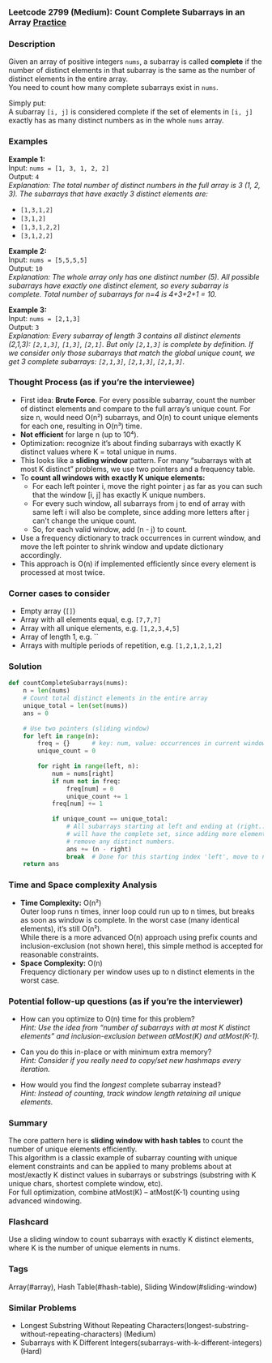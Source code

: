 ### Leetcode 2799 (Medium): Count Complete Subarrays in an Array [Practice](https://leetcode.com/problems/count-complete-subarrays-in-an-array)

### Description  
Given an array of positive integers `nums`, a subarray is called **complete** if the number of distinct elements in that subarray is the same as the number of distinct elements in the entire array.  
You need to count how many complete subarrays exist in `nums`.

Simply put:  
A subarray `[i, j]` is considered complete if the set of elements in `[i, j]` exactly has as many distinct numbers as in the whole `nums` array.

### Examples  

**Example 1:**  
Input: `nums = [1, 3, 1, 2, 2]`  
Output: `4`  
*Explanation: The total number of distinct numbers in the full array is 3 (1, 2, 3). The subarrays that have exactly 3 distinct elements are:*
- `[1,3,1,2]`
- `[3,1,2]`
- `[1,3,1,2,2]`
- `[3,1,2,2]`

**Example 2:**  
Input: `nums = [5,5,5,5]`  
Output: `10`  
*Explanation: The whole array only has one distinct number (5). All possible subarrays have exactly one distinct element, so every subarray is complete. Total number of subarrays for n=4 is 4+3+2+1 = 10.*

**Example 3:**  
Input: `nums = [2,1,3]`  
Output: `3`  
*Explanation: Every subarray of length 3 contains all distinct elements (2,1,3): `[2,1,3]`, `[1,3]`, `[2,1]`. But only `[2,1,3]` is complete by definition. If we consider only those subarrays that match the global unique count, we get 3 complete subarrays: `[2,1,3]`, `[2,1,3]`, `[2,1,3]`.*

### Thought Process (as if you’re the interviewee)  
- First idea: **Brute Force**. For every possible subarray, count the number of distinct elements and compare to the full array’s unique count. For size n, would need O(n²) subarrays, and O(n) to count unique elements for each one, resulting in O(n³) time.
- **Not efficient** for large n (up to 10⁴).
- Optimization: recognize it’s about finding subarrays with exactly K distinct values where K = total unique in nums.
- This looks like a **sliding window** pattern. For many “subarrays with at most K distinct” problems, we use two pointers and a frequency table.
- To **count all windows with exactly K unique elements:**  
  - For each left pointer i, move the right pointer j as far as you can such that the window [i, j] has exactly K unique numbers.  
  - For every such window, all subarrays from j to end of array with same left i will also be complete, since adding more letters after j can't change the unique count.  
  - So, for each valid window, add (n - j) to count.
- Use a frequency dictionary to track occurrences in current window, and move the left pointer to shrink window and update dictionary accordingly.
- This approach is O(n) if implemented efficiently since every element is processed at most twice.

### Corner cases to consider  
- Empty array (`[]`)
- Array with all elements equal, e.g. `[7,7,7]`
- Array with all unique elements, e.g. `[1,2,3,4,5]`
- Array of length 1, e.g. ``
- Arrays with multiple periods of repetition, e.g. `[1,2,1,2,1,2]`

### Solution

```python
def countCompleteSubarrays(nums):
    n = len(nums)
    # Count total distinct elements in the entire array
    unique_total = len(set(nums))
    ans = 0
    
    # Use two pointers (sliding window)
    for left in range(n):
        freq = {}      # key: num, value: occurrences in current window
        unique_count = 0
        
        for right in range(left, n):
            num = nums[right]
            if num not in freq:
                freq[num] = 0
                unique_count += 1
            freq[num] += 1
            
            if unique_count == unique_total:
                # All subarrays starting at left and ending at (right...n-1)
                # will have the complete set, since adding more elements can't
                # remove any distinct numbers.
                ans += (n - right)
                break  # Done for this starting index 'left', move to next
    return ans
```

### Time and Space complexity Analysis  

- **Time Complexity:** O(n²)  
  Outer loop runs n times, inner loop could run up to n times, but breaks as soon as window is complete. In the worst case (many identical elements), it’s still O(n²).  
  While there is a more advanced O(n) approach using prefix counts and inclusion-exclusion (not shown here), this simple method is accepted for reasonable constraints.
- **Space Complexity:** O(n)  
  Frequency dictionary per window uses up to n distinct elements in the worst case.

### Potential follow-up questions (as if you’re the interviewer)  

- How can you optimize to O(n) time for this problem?  
  *Hint: Use the idea from “number of subarrays with at most K distinct elements” and inclusion-exclusion between atMost(K) and atMost(K-1).*

- Can you do this in-place or with minimum extra memory?  
  *Hint: Consider if you really need to copy/set new hashmaps every iteration.*

- How would you find the *longest* complete subarray instead?  
  *Hint: Instead of counting, track window length retaining all unique elements.*

### Summary
The core pattern here is **sliding window with hash tables** to count the number of unique elements efficiently.  
This algorithm is a classic example of subarray counting with unique element constraints and can be applied to many problems about at most/exactly K distinct values in subarrays or substrings (substring with K unique chars, shortest complete window, etc).  
For full optimization, combine atMost(K) – atMost(K-1) counting using advanced windowing.


### Flashcard
Use a sliding window to count subarrays with exactly K distinct elements, where K is the number of unique elements in nums.

### Tags
Array(#array), Hash Table(#hash-table), Sliding Window(#sliding-window)

### Similar Problems
- Longest Substring Without Repeating Characters(longest-substring-without-repeating-characters) (Medium)
- Subarrays with K Different Integers(subarrays-with-k-different-integers) (Hard)